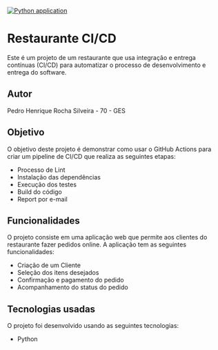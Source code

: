 [![Python application](https://github.com/Pedroriq/Restaurant-CICD/actions/workflows/RestaurantCI.yml/badge.svg)](https://github.com/Pedroriq/Restaurant-CICD/actions/workflows/RestaurantCI.yml)

# Restaurante CI/CD

Este é um projeto de um restaurante que usa integração e entrega contínuas (CI/CD) para automatizar o processo de desenvolvimento e entrega do software.

## Autor
Pedro Henrique Rocha Silveira - 70 - GES

## Objetivo

O objetivo deste projeto é demonstrar como usar o GitHub Actions para criar um pipeline de CI/CD que realiza as seguintes etapas:

- Processo de Lint
- Instalação das dependências
- Execução dos testes
- Build do código
- Report por e-mail

## Funcionalidades

O projeto consiste em uma aplicação web que permite aos clientes do restaurante fazer pedidos online. A aplicação tem as seguintes funcionalidades:

- Criação de um Cliente
- Seleção dos itens desejados
- Confirmação e pagamento do pedido
- Acompanhamento do status do pedido

## Tecnologias usadas

O projeto foi desenvolvido usando as seguintes tecnologias:

- Python
